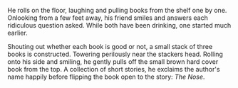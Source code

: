 He rolls on the floor, laughing and pulling books from the shelf one by
one. Onlooking from a few feet away, his friend smiles and answers each
ridiculous question asked. While both have been drinking, one started
much earlier. 

Shouting out whether each book is good or not, a small stack of three
books is constructed. Towering perilously near the stackers head.
Rolling onto his side and smiling, he gently pulls off the small brown
hard cover book from the top. A collection of short stories, he exclaims
the author's name happily before flipping the book open to the story:
_The Nose_. 


